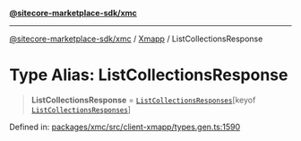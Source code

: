 [**@sitecore-marketplace-sdk/xmc**](../../../../README.md)

***

[@sitecore-marketplace-sdk/xmc](../../../../README.md) / [Xmapp](../README.md) / ListCollectionsResponse

# Type Alias: ListCollectionsResponse

> **ListCollectionsResponse** = [`ListCollectionsResponses`](ListCollectionsResponses.md)\[keyof [`ListCollectionsResponses`](ListCollectionsResponses.md)\]

Defined in: [packages/xmc/src/client-xmapp/types.gen.ts:1590](https://github.com/Sitecore/marketplace-sdk/blob/main/packages/xmc/src/client-xmapp/types.gen.ts#L1590)
